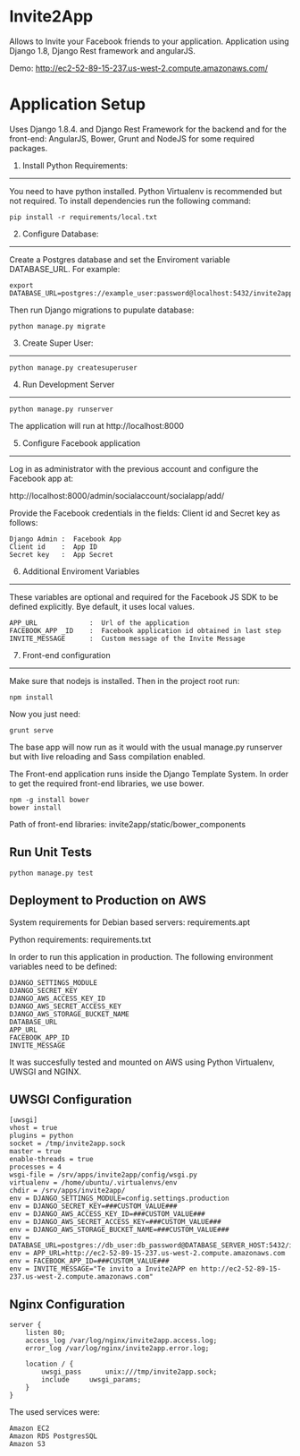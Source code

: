 Invite2App
===================

Allows to Invite your Facebook friends to your application.
Application using Django 1.8, Django Rest framework and angularJS.

Demo: http://ec2-52-89-15-237.us-west-2.compute.amazonaws.com/  


Application Setup
==================

Uses Django 1.8.4. and Django Rest Framework for the backend and for the front-end: AngularJS, Bower, Grunt and NodeJS for some required packages.


1. Install Python Requirements:
-------------------------------
You need to have python installed. Python Virtualenv is recommended but not required. To install dependencies run the following command:

    pip install -r requirements/local.txt

2. Configure Database:
---------------------

Create a Postgres database and set the Enviroment variable DATABASE_URL. For example:

    export DATABASE_URL=postgres://example_user:password@localhost:5432/invite2app

Then run Django migrations to pupulate database:

    python manage.py migrate


3. Create Super User:
---------------------

    python manage.py createsuperuser


4. Run Development Server
-------------------------

    python manage.py runserver

The application will run at http://localhost:8000

5. Configure Facebook application
---------------------------------

Log in as administrator with the previous account and configure the Facebook app at:

http://localhost:8000/admin/socialaccount/socialapp/add/

Provide the Facebook credentials in the fields: Client id and Secret key as follows:

    Django Admin :  Facebook App
    Client id    :  App ID
    Secret key   :  App Secret


6. Additional Enviroment Variables
-----------------------------------

These variables are optional and required for the Facebook JS SDK to be defined explicitly. Bye default, it uses local values.

    APP_URL             :  Url of the application
    FACEBOOK_APP _ID    :  Facebook application id obtained in last step 
    INVITE_MESSAGE      :  Custom message of the Invite Message

7. Front-end configuration
--------------------------

Make sure that nodejs is installed. Then in the project root run:

    npm install

Now you just need:

    grunt serve

The base app will now run as it would with the usual manage.py runserver but with live reloading and Sass compilation enabled.

The Front-end application runs inside the Django Template System. In order to get the required front-end libraries, we use bower.
        
    npm -g install bower
    bower install


Path of front-end libraries: invite2app/static/bower_components

Run Unit Tests
--------------

    python manage.py test



Deployment to Production on AWS
-------------------------------

System requirements for Debian based servers: requirements.apt

Python requirements: requirements.txt

In order to run this application in production. The following environment variables need to be defined:

    DJANGO_SETTINGS_MODULE
    DJANGO_SECRET_KEY
    DJANGO_AWS_ACCESS_KEY_ID
    DJANGO_AWS_SECRET_ACCESS_KEY
    DJANGO_AWS_STORAGE_BUCKET_NAME
    DATABASE_URL
    APP_URL
    FACEBOOK_APP_ID
    INVITE_MESSAGE


It was succesfully tested and mounted on AWS using Python Virtualenv, UWSGI and NGINX.

UWSGI Configuration
-------------------

    [uwsgi]
    vhost = true
    plugins = python
    socket = /tmp/invite2app.sock
    master = true
    enable-threads = true
    processes = 4
    wsgi-file = /srv/apps/invite2app/config/wsgi.py
    virtualenv = /home/ubuntu/.virtualenvs/env
    chdir = /srv/apps/invite2app/
    env = DJANGO_SETTINGS_MODULE=config.settings.production
    env = DJANGO_SECRET_KEY=###CUSTOM_VALUE###
    env = DJANGO_AWS_ACCESS_KEY_ID=###CUSTOM_VALUE###
    env = DJANGO_AWS_SECRET_ACCESS_KEY=###CUSTOM_VALUE###
    env = DJANGO_AWS_STORAGE_BUCKET_NAME=###CUSTOM_VALUE###
    env = DATABASE_URL=postgres://db_user:db_password@DATABASE_SERVER_HOST:5432/invite2app
    env = APP_URL=http://ec2-52-89-15-237.us-west-2.compute.amazonaws.com
    env = FACEBOOK_APP_ID=###CUSTOM_VALUE###
    env = INVITE_MESSAGE="Te invito a Invite2APP en http://ec2-52-89-15-237.us-west-2.compute.amazonaws.com"

Nginx Configuration
-------------------

    server {
        listen 80;
        access_log /var/log/nginx/invite2app.access.log;
        error_log /var/log/nginx/invite2app.error.log;

        location / {
            uwsgi_pass      unix:///tmp/invite2app.sock;
            include     uwsgi_params;
        }
    }


The used services were:

    Amazon EC2
    Amazon RDS PostgresSQL
    Amazon S3
